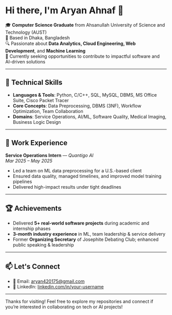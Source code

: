 # Hi there, I'm Aryan Ahnaf 👋

🎓 **Computer Science Graduate** from Ahsanullah University of Science and Technology (AUST)  
📍 Based in Dhaka, Bangladesh  
🔍 Passionate about **Data Analytics, Cloud Engineering, Web Development**, and **Machine Learning**  
🎯 Currently seeking opportunities to contribute to impactful software and AI-driven solutions  

---

## 🔧 Technical Skills

- **Languages & Tools**: Python, C/C++, SQL, MySQL, DBMS, MS Office Suite, Cisco Packet Tracer  
- **Core Concepts**: Data Preprocessing, DBMS (3NF), Workflow Optimization, Team Collaboration  
- **Domains**: Service Operations, AI/ML, Software Quality, Medical Imaging, Business Logic Design  

---

## 💼 Work Experience

**Service Operations Intern** — *Quantigo AI*  
*Mar 2025 – May 2025*  
- Led a team on ML data preprocessing for a U.S.-based client  
- Ensured data quality, managed timelines, and improved model training pipelines  
- Delivered high-impact results under tight deadlines

---


## 🏆 Achievements

- Delivered **5+ real-world software projects** during academic and internship phases  
- **3-month industry experience** in ML, team leadership & service delivery  
- Former **Organizing Secretary** of Josephite Debating Club; enhanced public speaking & leadership

---

## 📫 Let's Connect

- 📧 Email: [aryan420175@gmail.com](mailto:aryan420175@gmail.com)  
- 💼 LinkedIn: [linkedin.com/in/your-username]([https://www.linkedin.com/in/your-username](https://www.linkedin.com/in/aryan-ahnaf-440a87363/)) 


---

Thanks for visiting! Feel free to explore my repositories and connect if you’re interested in collaborating on tech or AI projects!
